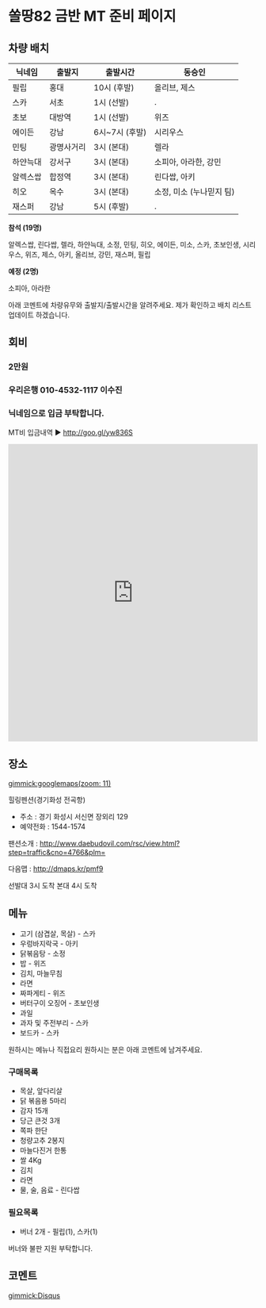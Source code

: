 # 쏠땅82 금반 MT 준비 페이지

## 차량 배치

| 닉네임    | 출발지     | 출발시간       | 동승인 |
| --------- | ---------- | -------------- | ------ |
| 필립      | 홍대       | 10시 (후발)    | 올리브, 제스      |
| 스카      | 서초       | 1시 (선발)     | .      |
| 초보      | 대방역     | 1시 (선발)     | 위즈   |
| 에이든    | 강남       | 6시~7시 (후발) | 시리우스      |
| 민팅      | 광명사거리 | 3시 (본대)     | 렐라   |
| 하얀늑대  | 강서구     | 3시 (본대)     | 소피아, 아라한, 강민   |
| 알렉스쌉  | 합정역     | 3시 (본대)     | 린다쌉, 아키    |
| 히오      | 옥수       | 3시 (본대)     | 소정, 미소 (누나믿지 팀)     |
| 재스퍼    | 강남       | 5시 (후발)     | .    |

**참석 (19명)**

알렉스쌉, 린다쌉, 렐라, 하얀늑대, 소정, 민팅, 히오, 에이든, 미소, 스카, 초보인생, 시리우스, 위즈, 제스, 아키, 올리브, 강민, 재스퍼, 필립

**예정 (2명)**

소피아, 아라한


아래 코멘트에 차량유무와 출발지/출발시간을 알려주세요. 제가 확인하고 배치 리스트 업데이트 하겠습니다.


## 회비

### 2만원 

### **우리은행 010-4532-1117  이수진**

### 닉네임으로 입금 부탁합니다.

MT비 입금내역 ▶ http://goo.gl/yw836S

<iframe frameborder="0" height="600" style="width:100%" src="https://docs.google.com/spreadsheets/d/1d2B1NJfkPh_KVn2ZXIsZAZqdLjWRIkWzDG2TPCpbBgw/pubhtml?gid=0&amp;single=true&amp;widget=true&amp;headers=false"></iframe>

## 장소

[gimmick:googlemaps(zoom: 11)](129+Jangoe-ri,+Seosin-myeon,+Hwaseong-si,+Gyeonggi-do)

힐링펜션(경기화성 전곡항)

* 주소 : 경기 화성시 서신면 장외리 129
* 예약전화 : 1544-1574

팬션소개 : http://www.daebudovil.com/rsc/view.html?step=traffic&cno=4766&plm=

다음맵 : http://dmaps.kr/pmf9

선발대 3시 도착
본대 4시 도착

## 메뉴 

* 고기 (삼겹살, 목살) - 스카
* 우렁바지락국 - 아키
* 닭볶음탕 - 소정 
* 밥 - 위즈
* 김치, 마늘무침
* 라면
* 짜파게티 - 위즈
* 버터구이 오징어 - 초보인생 
* 과일
* 과자 및 주전부리 - 스카
* 보드카 - 스카

원하시는 메뉴나 직접요리 원하시는 분은 아래 코멘트에 남겨주세요.

### 구매목록

* 목살, 앞다리살 
* 닭 볶음용 5마리
* 감자 15개
* 당근 큰것 3개
* 쪽파 한단
* 청량고추 2봉지
* 마늘다진거 한통
* 쌀 4Kg
* 김치
* 라면
* 물, 술, 음료 - 린다쌉 


### 필요목록

* 버너 2개 - 필립(1), 스카(1)


버너와 불판 지원 부탁합니다.




## 코멘트

[gimmick:Disqus](sewonist-github-io)
